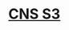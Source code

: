 # [CNS S3](https://access.redhat.com/documentation/en-us/red_hat_gluster_storage/3.3/html-single/container-native_storage_for_openshift_container_platform/#S3_Object_Store)
